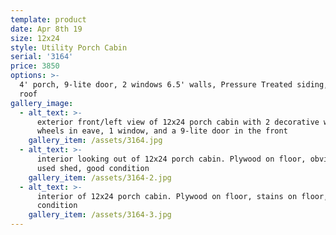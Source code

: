 ```yaml
---
template: product
date: Apr 8th 19
size: 12x24
style: Utility Porch Cabin
serial: '3164'
price: 3850
options: >-
  4' porch, 9-lite door, 2 windows 6.5' walls, Pressure Treated siding, Grey
  roof
gallery_image:
  - alt_text: >-
      exterior front/left view of 12x24 porch cabin with 2 decorative wooden
      wheels in eave, 1 window, and a 9-lite door in the front
    gallery_item: /assets/3164.jpg
  - alt_text: >-
      interior looking out of 12x24 porch cabin. Plywood on floor, obviously
      used shed, good condition
    gallery_item: /assets/3164-2.jpg
  - alt_text: >-
      interior of 12x24 porch cabin. Plywood on floor, stains on floor, decent
      condition
    gallery_item: /assets/3164-3.jpg
---
```


